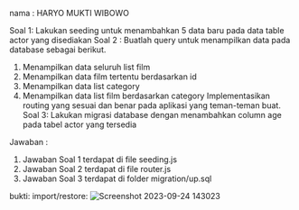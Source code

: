 nama : HARYO MUKTI WIBOWO

Soal 1: Lakukan seeding untuk menambahkan 5 data baru pada data table actor yang disediakan
Soal 2 : Buatlah query untuk menampilkan data pada database sebagai berikut.
1. Menampilkan data seluruh list film
2. Menampilkan data film tertentu berdasarkan id
3. Menampilkan data list category
4. Menampilkan data list film berdasarkan category
Implementasikan routing yang sesuai dan benar pada aplikasi yang teman-teman buat.
Soal 3: Lakukan migrasi database dengan menambahkan column age pada tabel actor yang tersedia


Jawaban :

1. Jawaban Soal 1 terdapat di file seeding.js
2. Jawaban Soal 2 terdapat di file router.js
3. Jawaban Soal 3 terdapat di folder migration/up.sql


bukti:
import/restore:
![Screenshot 2023-09-24 143023](https://github.com/mukti222/hw8-Express-REST/assets/135799527/c4527b19-4380-4a19-8a88-f055a6ec3268)


